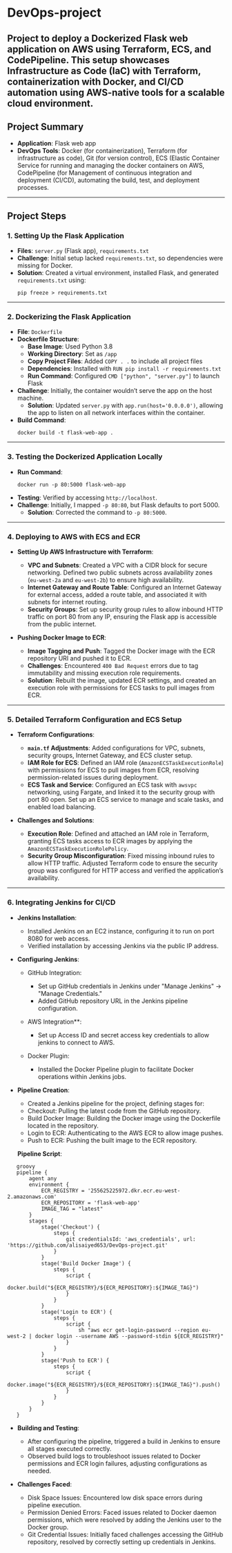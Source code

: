 # DevOps-project
Project to deploy a Dockerized Flask web application on AWS using Terraform, ECS, and CodePipeline. This setup showcases Infrastructure as Code (IaC) with Terraform, containerization with Docker, and CI/CD automation using AWS-native tools for a scalable cloud environment.
---

## Project Summary
- **Application**: Flask web app
- **DevOps Tools**: Docker (for containerization), Terraform (for infrastructure as code), Git (for version control), ECS (Elastic Container Service for running and managing the docker containers on AWS, CodePipeline (for Management of continuous integration and deployment (CI/CD), automating the build, test, and deployment processes.

---

## Project Steps

### 1. Setting Up the Flask Application
   - **Files**: `server.py` (Flask app), `requirements.txt`
   - **Challenge**: Initial setup lacked `requirements.txt`, so dependencies were missing for Docker.
   - **Solution**: Created a virtual environment, installed Flask, and generated `requirements.txt` using:
     ```
     pip freeze > requirements.txt
     ```
---
### 2. Dockerizing the Flask Application
   - **File**: `Dockerfile`
   - **Dockerfile Structure**:
     - **Base Image**: Used Python 3.8
     - **Working Directory**: Set as `/app`
     - **Copy Project Files**: Added `COPY . .` to include all project files
     - **Dependencies**: Installed with `RUN pip install -r requirements.txt`
     - **Run Command**: Configured `CMD ["python", "server.py"]` to launch Flask
   - **Challenge**: Initially, the container wouldn’t serve the app on the host machine.
     - **Solution**: Updated `server.py` with `app.run(host='0.0.0.0')`, allowing the app to listen on all network interfaces within the container.
   - **Build Command**:
     ```
     docker build -t flask-web-app .
     ```
---
### 3. Testing the Dockerized Application Locally
   - **Run Command**:
     ```
     docker run -p 80:5000 flask-web-app
     ```
   - **Testing**: Verified by accessing `http://localhost`.
   - **Challenge**: Initially, I mapped `-p 80:80`, but Flask defaults to port 5000.
     - **Solution**: Corrected the command to `-p 80:5000`.

---
### 4. Deploying to AWS with ECS and ECR

   - **Setting Up AWS Infrastructure with Terraform**:
     - **VPC and Subnets**: Created a VPC with a CIDR block for secure networking. Defined two public subnets across availability zones (`eu-west-2a` and `eu-west-2b`) to ensure high availability.
     - **Internet Gateway and Route Table**: Configured an Internet Gateway for external access, added a route table, and associated it with subnets for internet routing.
     - **Security Groups**: Set up security group rules to allow inbound HTTP traffic on port 80 from any IP, ensuring the Flask app is accessible from the public internet.

   - **Pushing Docker Image to ECR**:
     - **Image Tagging and Push**: Tagged the Docker image with the ECR repository URI and pushed it to ECR.
     - **Challenges**: Encountered `400 Bad Request` errors due to tag immutability and missing execution role requirements.
     - **Solution**: Rebuilt the image, updated ECR settings, and created an execution role with permissions for ECS tasks to pull images from ECR.
---

### 5. Detailed Terraform Configuration and ECS Setup

   - **Terraform Configurations**:
     - **`main.tf` Adjustments**: Added configurations for VPC, subnets, security groups, Internet Gateway, and ECS cluster setup.
     - **IAM Role for ECS**: Defined an IAM role (`AmazonECSTaskExecutionRole`) with permissions for ECS to pull images from ECR, resolving permission-related issues during deployment.
     - **ECS Task and Service**: Configured an ECS task with `awsvpc` networking, using Fargate, and linked it to the security group with port 80 open. Set up an ECS service to manage and scale tasks, and enabled load balancing.

   - **Challenges and Solutions**:
     - **Execution Role**: Defined and attached an IAM role in Terraform, granting ECS tasks access to ECR images by applying the `AmazonECSTaskExecutionRolePolicy`.
     - **Security Group Misconfiguration**: Fixed missing inbound rules to allow HTTP traffic. Adjusted Terraform code to ensure the security group was configured for HTTP access and verified the application’s availability.

---
### 6. Integrating Jenkins for CI/CD

   - **Jenkins Installation**:
      - Installed Jenkins on an EC2 instance, configuring it to run on port 8080 for web access.
      - Verified installation by accessing Jenkins via the public IP address.
         
   - **Configuring Jenkins**:
      - GitHub Integration:
         - Set up GitHub credentials in Jenkins under "Manage Jenkins" → "Manage Credentials."
         - Added GitHub repository URL in the Jenkins pipeline configuration.
         
      - AWS Integration**:
         - Set up Access ID and secret access key credentials to allow jenkins to connect to AWS.
         
      - Docker Plugin:
         - Installed the Docker Pipeline plugin to facilitate Docker operations within Jenkins jobs.
         
   - **Pipeline Creation**:
     
        - Created a Jenkins pipeline for the project, defining stages for:
        - Checkout: Pulling the latest code from the GitHub repository.
        - Build Docker Image: Building the Docker image using the Dockerfile located in the repository.
        - Login to ECR: Authenticating to the AWS ECR to allow image pushes.
        - Push to ECR: Pushing the built image to the ECR repository.

     **Pipeline Script**:

   ```
      groovy
      pipeline {
          agent any
          environment {
              ECR_REGISTRY = '255625225972.dkr.ecr.eu-west-2.amazonaws.com'
              ECR_REPOSITORY = 'flask-web-app'
              IMAGE_TAG = "latest"
          }
          stages {
              stage('Checkout') {
                  steps {
                      git credentialsId: 'aws_credentials', url: 'https://github.com/alisaiyed653/DevOps-project.git'
                  }
              }
              stage('Build Docker Image') {
                  steps {
                      script {
                          docker.build("${ECR_REGISTRY}/${ECR_REPOSITORY}:${IMAGE_TAG}")
                      }
                  }
              }
              stage('Login to ECR') {
                  steps {
                      script {
                          sh "aws ecr get-login-password --region eu-west-2 | docker login --username AWS --password-stdin ${ECR_REGISTRY}"
                      }
                  }
              }
              stage('Push to ECR') {
                  steps {
                      script {
                          docker.image("${ECR_REGISTRY}/${ECR_REPOSITORY}:${IMAGE_TAG}").push()
                      }
                  }
              }
          }
      }
```

   - **Building and Testing**:
      - After configuring the pipeline, triggered a build in Jenkins to ensure all stages executed correctly.
      - Observed build logs to troubleshoot issues related to Docker permissions and ECR login failures, adjusting configurations as needed.

   - **Challenges Faced**:

      - Disk Space Issues: Encountered low disk space errors during pipeline execution.
      - Permission Denied Errors: Faced issues related to Docker daemon permissions, which were resolved by adding the Jenkins user to the Docker group.
      - Git Credential Issues: Initially faced challenges accessing the GitHub repository, resolved by correctly setting up credentials in Jenkins.
